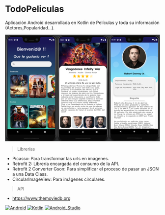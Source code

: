 # TodoPeliculas

Aplicación Android desarrollada en Kotlin de Películas y toda su información (Actores,Popularidad...).

![](./Images/banner.PNG)

>Librerías
  
  - Picasso: Para transformar las urls en imágenes.
  - Retrofit 2: Librería encargada del consumo de la API.
  - Retrofit 2 Converter Gson: Para simplificar el proceso de pasar un JSON a una Data Class.
  - CircularImageView: Para imágenes circulares.
  
>API

- https://www.themoviedb.org



[![Android](https://img.shields.io/badge/Android-3DDC84?style=for-the-badge&logo=android&logoColor=white&labelColor=101010)]()
[![Kotlin](https://img.shields.io/badge/Kotlin-0095D5?style=for-the-badge&logo=kotlin&logoColor=white&labelColor=101010)]()
[![Android_Studio](https://img.shields.io/badge/Android_Studio-3DDC84?style=for-the-badge&logo=android_studio&logoColor=white&labelColor=101010)]()

